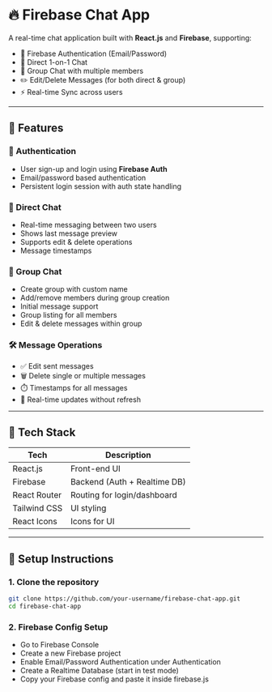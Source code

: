 # 🔥 Firebase Chat App

A real-time chat application built with **React.js** and **Firebase**, supporting:

- 🔐 Firebase Authentication (Email/Password)
- 💬 Direct 1-on-1 Chat
- 👥 Group Chat with multiple members
- ✏️ Edit/Delete Messages (for both direct & group)
- ⚡ Real-time Sync across users

---

## 🚀 Features

### 🔐 Authentication
- User sign-up and login using **Firebase Auth**
- Email/password based authentication
- Persistent login session with auth state handling

### 💬 Direct Chat
- Real-time messaging between two users
- Shows last message preview
- Supports edit & delete operations
- Message timestamps

### 👥 Group Chat
- Create group with custom name
- Add/remove members during group creation
- Initial message support
- Group listing for all members
- Edit & delete messages within group

### 🛠️ Message Operations
- ✅ Edit sent messages
- 🗑️ Delete single or multiple messages
- ⏱️ Timestamps for all messages
- 🔁 Real-time updates without refresh

---

## 🧰 Tech Stack

| Tech           | Description                     |
|----------------|---------------------------------|
| React.js       | Front-end UI                    |
| Firebase       | Backend (Auth + Realtime DB)    |
| React Router   | Routing for login/dashboard     |
| Tailwind CSS   | UI styling                      |
| React Icons    | Icons for UI                    |

---

## 🔧 Setup Instructions

### 1. Clone the repository
```bash
git clone https://github.com/your-username/firebase-chat-app.git
cd firebase-chat-app
```
### 2. Firebase Config Setup
- Go to Firebase Console
- Create a new Firebase project
- Enable Email/Password Authentication under Authentication
- Create a Realtime Database (start in test mode)
- Copy your Firebase config and paste it inside firebase.js

